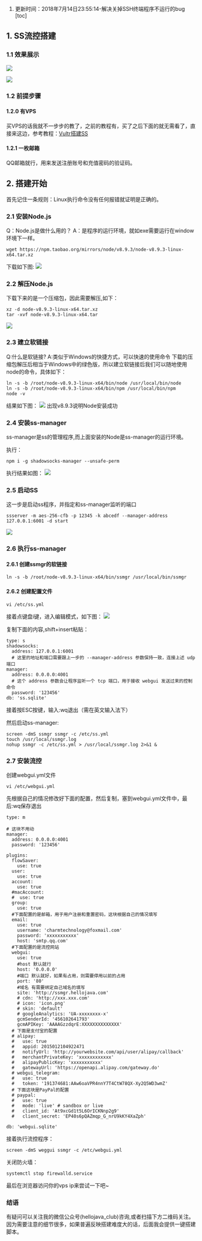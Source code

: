 1. 更新时间：2018年7月14日23:55:14-解决关掉SSH终端程序不运行的bug
[toc]
## 1. SS流控搭建
### 1.1 效果展示

![](http://p1hy9syru.bkt.clouddn.com/FhhCYDs-lX19v5NSK_yT1gTGyBaz)

![](http://p1hy9syru.bkt.clouddn.com/FlkpjwEmmpyKvZpb17sNgzqi1kyn)
### 1.2 前提步骤
#### 1.2.0 有VPS
买VPS的话我就不一步步的教了，之前的教程有，买了之后下面的就无需看了，直接来这边，参考教程：[Vultr搭建SS](http://www.hellojava.club/article/27)
#### 1.2.1 一枚邮箱
QQ邮箱就行，用来发送注册账号和充值密码的验证码。

## 2. 搭建开始
首先记住一条规则：Linux执行命令没有任何报错就证明是正确的。
### 2.1 安装Node.js
Q：Node.js是做什么用的？
A：是程序的运行环境，就如exe需要运行在window环境下一样。 
```
wget https://npm.taobao.org/mirrors/node/v8.9.3/node-v8.9.3-linux-x64.tar.xz
```
下载如下图:
![](http://p1hy9syru.bkt.clouddn.com/FhbytOb9-qXWIh_KnmO28I8DZsDv)
### 2.2 解压Node.js
下载下来的是一个压缩包，因此需要解压,如下：
```
xz -d node-v8.9.3-linux-x64.tar.xz
tar -xvf node-v8.9.3-linux-x64.tar
```
![](http://p1hy9syru.bkt.clouddn.com/FuQS_ACsmWyCFsiNWBKXIvk_CNaS)
### 2.3 建立软链接
Q:什么是软链接?
A:类似于Windows的快捷方式，可以快速的使用命令
下载的压缩包解压后相当于Windows中的绿色版，所以建立软链接后我们可以随地使用node的命令，具体如下：
```
ln -s -b /root/node-v8.9.3-linux-x64/bin/node /usr/local/bin/node
ln -s -b /root/node-v8.9.3-linux-x64/bin/npm /usr/local/bin/npm
node -v
```
结果如下图：
![](http://p1hy9syru.bkt.clouddn.com/Fs24aELWAWWMslmGy9BBXdOx3eWH)
出现v8.9.3说明Node安装成功

### 2.4 安装ss-manager
ss-manager是ss的管理程序,而上面安装的Node是ss-manager的运行环境。

执行：
```
npm i -g shadowsocks-manager --unsafe-perm 
```
执行结果如图：
![](http://p1hy9syru.bkt.clouddn.com/FobYCOWkJgE86bMD-bgLVpgQTVS3)

### 2.5 启动SS
这一步是启动ss程序，并指定和ss-manager监听的端口
```
ssserver -m aes-256-cfb -p 12345 -k abcedf --manager-address 127.0.0.1:6001 -d start
```
![](http://p1hy9syru.bkt.clouddn.com/FhDoBnQucxzDFvSFeIqBOVefAXQO)
### 2.6 执行ss-manager
#### 2.6.1 创建ssmgr的软链接
```
ln -s -b /root/node-v8.9.3-linux-x64/bin/ssmgr /usr/local/bin/ssmgr
```
#### 2.6.2 创建配置文件
```
vi /etc/ss.yml
```
接着点键盘i键，进入编辑模式，如下图：
![](http://p1hy9syru.bkt.clouddn.com/FqID7JzcQ_4SUtc3KfTPD9oLeLMx)

复制下面的内容,shift+insert粘贴：
```
type: s
shadowsocks:
  address: 127.0.0.1:6001
  # 这里的地址和端口需要跟上一步的 --manager-address 参数保持一致，连接上述 udp 端口
manager:
  address: 0.0.0.0:4001
  # 这个 address 参数会让程序监听一个 tcp 端口，用于接收 webgui 发送过来的控制命令
  password: '123456'
db: 'ss.sqlite'
```
接着按ESC按键，输入:wq退出（需在英文输入法下）

然后启动ss-manager:
```
screen -dmS ssmgr ssmgr -c /etc/ss.yml 
touch /usr/local/ssmgr.log
nohup ssmgr -c /etc/ss.yml > /usr/local/ssmgr.log 2>&1 &
```

### 2.7 安装流控
创建webgui.yml文件
```
vi /etc/webgui.yml
```
先根据自己的情况修改好下面的配置，然后复制，塞到webgui.yml文件中，最后:wq保存退出
```
type: m

# 这块不用动
manager:
  address: 0.0.0.0:4001
  password: '123456'

plugins:
  flowSaver:
    use: true
  user:
    use: true
  account:
    use: true
  #macAccount:
  #  use: true
  group:
    use: true
  #下面配置的是邮箱，用于用户注册和重置密码，这块根据自己的情况填写
  email:
    use: true
    username: 'charmtechnology@foxmail.com'
    password: 'xxxxxxxxxxx'
    host: 'smtp.qq.com'
  #下面配置的是流控网站
  webgui:
    use: true
    #host 默认就行
    host: '0.0.0.0'
    #端口 默认就好，如果有占用，则需要停用以前的占用
    port: '80'
    #域名 有需要绑定自己域名的填写
    site: 'http://ssmgr.hellojava.com'
    # cdn: 'http://xxx.xxx.com'
    # icon: 'icon.png'
    # skin: 'default'
    # googleAnalytics: 'UA-xxxxxxxx-x'
    gcmSenderId: '456102641793'
    gcmAPIKey: 'AAAAGzzdqrE:XXXXXXXXXXXXXX'
  # 下面是支付宝的配置
  # alipay:
  #   use: true
  #   appid: 2015012104922471
  #   notifyUrl: 'http://yourwebsite.com/api/user/alipay/callback'
  #   merchantPrivateKey: 'xxxxxxxxxxxx'
  #   alipayPublicKey: 'xxxxxxxxxxx'
  #   gatewayUrl: 'https://openapi.alipay.com/gateway.do'
  # webgui_telegram:
  #   use: true
  #   token: '191374681:AAw6oaVPR4nnY7T4CtW78QX-Xy2Q5WD3wmZ'
  # 下面这块是PayPal的配置
  # paypal:
  #   use: true
  #   mode: 'live' # sandbox or live
  #   client_id: 'At9xcGd1t5L6OrICKNnp2g9'
  #   client_secret: 'EP40s6pQAZmqp_G_nrU9kKY4XaZph'

db: 'webgui.sqlite'
```
接着执行流控程序：
```
screen -dmS weggui ssmgr -c /etc/webgui.yml
```

关闭防火墙：
```
systemctl stop firewalld.service

```
最后在浏览器访问你的vps ip来尝试一下吧~

### 结语
有疑问可以关注我的微信公众号(hellojava_club)咨询,或者扫描下方二维码关注。因为需要注意的细节很多，如果普遍反映搭建难度大的话，后面我会提供一键搭建脚本。